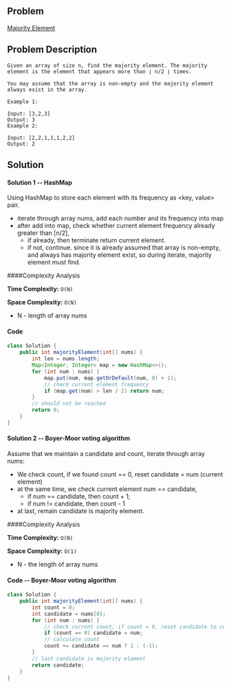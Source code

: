 ## Problem
[Majority Element](https://leetcode.com/explore/challenge/card/may-leetcoding-challenge/534/week-1-may-1st-may-7th/3321/)

## Problem Description
```
Given an array of size n, find the majority element. The majority element is the element that appears more than ⌊ n/2 ⌋ times.

You may assume that the array is non-empty and the majority element always exist in the array.

Example 1:

Input: [3,2,3]
Output: 3
Example 2:

Input: [2,2,1,1,1,2,2]
Output: 2
```

## Solution

#### Solution 1 -- HashMap
Using HashMap to store each element with its frequency as <key, value> pair. 
- iterate through array nums, add each number and its frequency into map 
- after add into map, check whether current element frequency already greater than [n/2],
    - if already, then terminate return current element.
    - if not, continue.
since it is already assumed that array is non-empty, and always has majority element exist, so during iterate, majority element must find. 


####Complexity Analysis

**Time Complexity:** `O(N)`

**Space Complexity:** `O(N)`

- N - length of array nums 

#### Code

```java
class Solution {
    public int majorityElement(int[] nums) {
        int len = nums.length;
        Map<Integer, Integer> map = new HashMap<>();
        for (int num : nums) {
            map.put(num, map.getOrDefault(num, 0) + 1);
            // check current element frequency 
            if (map.get(num) > len / 2) return num;
        }
        // should not be reached
        return 0;
    }
}
```

#### Solution 2 -- Boyer-Moor voting algorithm 
Assume that we maintain a candidate and count, iterate through array nums:
- We check count, if we found count == 0, reset candidate = num (current element)
- at the same time, we check current element num == candidate, 
    - if num == candidate, then count + 1;
    - if num != candidate, then count - 1
- at last, remain candidate is majority element.

####Complexity Analysis

**Time Complexity:** `O(N)`

**Space Complexity:** `O(1)`

- N - the length of array nums

#### Code -- Boyer-Moor voting algorithm
```java
class Solution {
    public int majorityElement(int[] nums) {
        int count = 0;
        int candidate = nums[0];
        for (int num : nums) {
            // check current count, if count = 0, reset candidate to current element
            if (count == 0) candidate = num;
            // calculate count
            count += candidate == num ? 1 : (-1);
        }
        // last candidate is majority element
        return candidate;
    }
}
```


